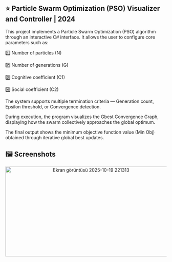 ## ⭐ Particle Swarm Optimization (PSO) Visualizer and Controller | 2024

This project implements a Particle Swarm Optimization (PSO) algorithm through an interactive C# interface.
It allows the user to configure core parameters such as:

1️⃣ Number of particles (N)

2️⃣ Number of generations (G)

3️⃣ Cognitive coefficient (C1)

4️⃣ Social coefficient (C2)

The system supports multiple termination criteria — Generation count, Epsilon threshold, or Convergence detection.

During execution, the program visualizes the Gbest Convergence Graph, displaying how the swarm collectively approaches the global optimum.

The final output shows the minimum objective function value (Min Obj) obtained through iterative global best updates.

## 🖼 Screenshots

<p align="center">
<img width="520" height="280" alt="Ekran görüntüsü 2025-10-19 221313" src="https://github.com/user-attachments/assets/5f408be9-4aed-41b8-9da3-bc5988210e09" />
</p>
